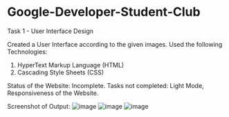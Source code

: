 # Google-Developer-Student-Club

Task 1 - User Interface Design

Created a User Interface according to the given images.
Used the following Technologies:
1. HyperText Markup Language (HTML)
2. Cascading Style Sheets (CSS)

Status of the Website: Incomplete.
Tasks not completed: Light Mode, Responsiveness of the Website.

Screenshot of Output:
![image](https://user-images.githubusercontent.com/72000540/189283792-8ef8c1c1-4d6a-4609-8bc3-e958ac2687fa.png)
![image](https://user-images.githubusercontent.com/72000540/189283902-dc5a24f0-1893-42d3-8991-9f474faafdcf.png)
![image](https://user-images.githubusercontent.com/72000540/189283938-9fd4a576-cb4e-49d1-a2e4-f3804e5cb835.png)
